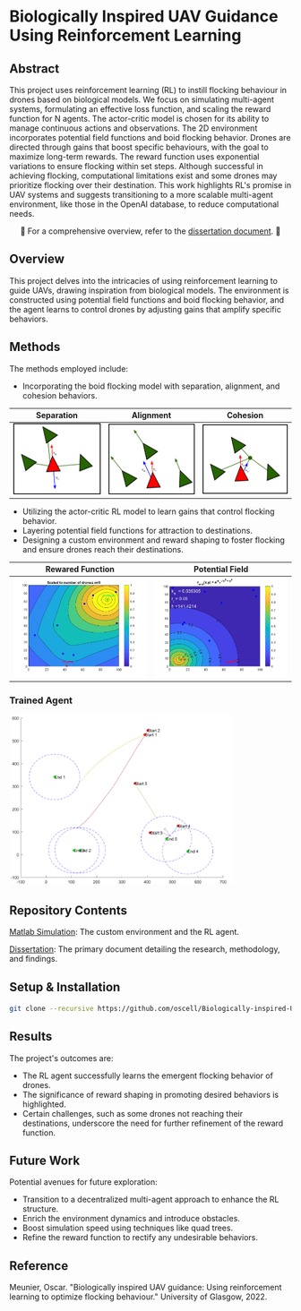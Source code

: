 # Biologically Inspired UAV Guidance Using Reinforcement Learning

## Abstract

This project uses reinforcement learning (RL) to instill flocking behaviour in drones based on biological models. We focus on simulating multi-agent systems, formulating an effective loss function, and scaling the reward function for N agents. The actor-critic model is chosen for its ability to manage continuous actions and observations. The 2D environment incorporates potential field functions and boid flocking behavior. Drones are directed through gains that boost specific behaviours, with the goal to maximize long-term rewards. The reward function uses exponential variations to ensure flocking within set steps. Although successful in achieving flocking, computational limitations exist and some drones may prioritize flocking over their destination. This work highlights RL's promise in UAV systems and suggests transitioning to a more scalable multi-agent environment, like those in the OpenAI database, to reduce computational needs.

<div align="center">

:book: For a comprehensive overview, refer to the [dissertation document](https://github.com/oscell/Biologically-inspired-UAV/blob/main/assets/Documents/Biologically_inspired_UAV.pdf). :book:

</div>

## Overview

This project delves into the intricacies of using reinforcement learning to guide UAVs, drawing inspiration from biological models. The environment is constructed using potential field functions and boid flocking behavior, and the agent learns to control drones by adjusting gains that amplify specific behaviors.

## Methods

The methods employed include:


- Incorporating the boid flocking model with separation, alignment, and cohesion behaviors.


<div align="center">

| Separation | Alignment | Cohesion |
|:----------------:|:----------------:|:----------------:|
| <img src="assets/Images/Separation.png" width="200"> | <img src="assets/Images/Alingment.png" width="200"> | <img src="assets/Images/Cohesion.png" width="200"> |

</div>

- Utilizing the actor-critic RL model to learn gains that control flocking behavior.
- Layering potential field functions for attraction to destinations.
- Designing a custom environment and reward shaping to foster flocking and ensure drones reach their destinations.

<div align="center">

| Rewared Function | Potential Field  |
|:----------------:|:----------------:|
| <img src="assets\Images\RewardFunctionscaled9.jpg" width="300"> | <img src="assets/Images/EndByitself.jpg" width="300"> 

</div>

### Trained Agent

<img src="assets/Images/TrainedAgent.PNG" width="400">


## Repository Contents

[Matlab Simulation](https://github.com/oscell/Biologically-inspired-UAV/blob/main/MATLAB): The custom environment and the RL agent.

[Dissertation](https://github.com/oscell/Biologically-inspired-UAV/blob/main/assets/Documents/Biologically_inspired_UAV.pdf): The primary document detailing the research, methodology, and findings.
## Setup & Installation

```bash
git clone --recursive https://github.com/oscell/Biologically-inspired-UAV.git
```



## Results

The project's outcomes are:

- The RL agent successfully learns the emergent flocking behavior of drones.
- The significance of reward shaping in promoting desired behaviors is highlighted.
- Certain challenges, such as some drones not reaching their destinations, underscore the need for further refinement of the reward function.

## Future Work

Potential avenues for future exploration:

- Transition to a decentralized multi-agent approach to enhance the RL structure.
- Enrich the environment dynamics and introduce obstacles.
- Boost simulation speed using techniques like quad trees.
- Refine the reward function to rectify any undesirable behaviors.

## Reference

Meunier, Oscar. "Biologically inspired UAV guidance: Using reinforcement learning to optimize flocking behaviour." University of Glasgow, 2022.
